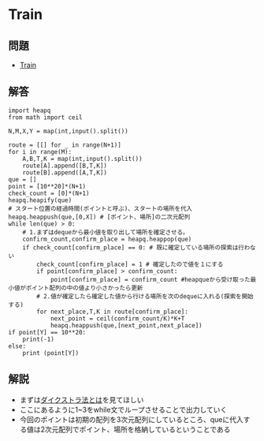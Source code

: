 # Train
## 問題
- [Train](https://atcoder.jp/contests/abc192/tasks/abc192_e)
## 解答
```
import heapq
from math import ceil

N,M,X,Y = map(int,input().split())

route = [[] for _ in range(N+1)]
for i in range(M):
    A,B,T,K = map(int,input().split())
    route[A].append([B,T,K])
    route[B].append([A,T,K])
que = []
point = [10**20]*(N+1)
check_count = [0]*(N+1)
heapq.heapify(que)
# スタート位置の経過時間(ポイントと呼ぶ)、スタートの場所を代入
heapq.heappush(que,[0,X]) # [ポイント、場所]の二次元配列
while len(que) > 0:
    # 1.まずはdequeから最小値を取り出して場所を確定させる。
    confirm_count,confirm_place = heapq.heappop(que)
    if check_count[confirm_place] == 0: # 既に確定している場所の探索は行わない
        check_count[confirm_place] = 1 # 確定したので値を１にする
        if point[confirm_place] > confirm_count:
            point[confirm_place] = confirm_count #heapqueから受け取った最小値がポイント配列の中の値より小さかったら更新
        # 2.値が確定したら確定した値から行ける場所を次のdequeに入れる(探索を開始する)
        for next_place,T,K in route[confirm_place]:
            next_point = ceil(confirm_count/K)*K+T
            heapq.heappush(que,[next_point,next_place])
if point[Y] == 10**20:
    print(-1)
else:
    print (point[Y])
```
## 解説
- まずは[ダイクストラ法とは](Dijkstra.md)を見てほしい
- ここにあるように1~3をwhile文でループさせることで出力していく
- 今回のポイントは初期の配列を3次元配列にしているところ、queに代入する値は2次元配列でポイント、場所を格納しているということである